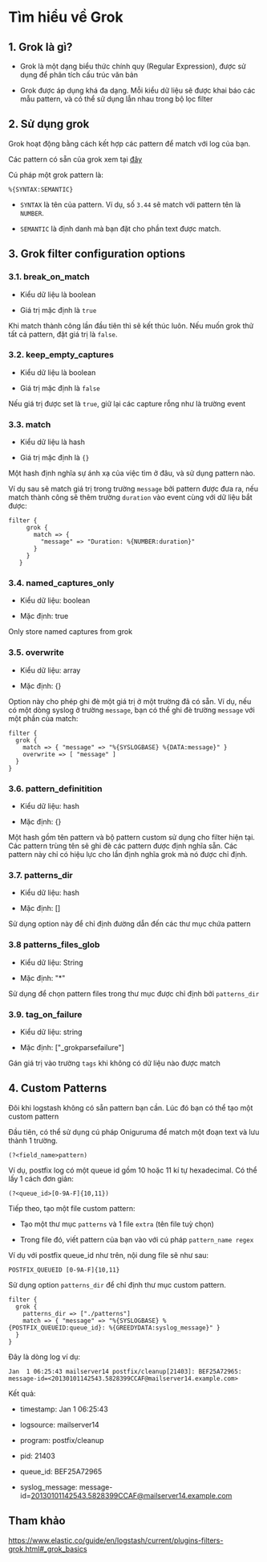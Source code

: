 # Tìm hiểu về Grok

## 1. Grok là gì?

- Grok là một dạng biểu thức chính quy (Regular Expression), được sử dụng để phân tích cấu trúc văn bản

- Grok được áp dụng khá đa dạng. Mỗi kiểu dữ liệu sẽ được khai báo các mẫu pattern, và có thể sử dụng lẫn nhau trong bộ lọc filter

## 2. Sử dụng grok

Grok hoạt động bằng cách kết hợp các pattern để match với log của bạn.

Các pattern có sẵn của grok xem tại [đây](https://github.com/elastic/logstash/blob/v1.4.2/patterns/grok-patterns)

Cú pháp một grok pattern là:

```
%{SYNTAX:SEMANTIC}
```

- `SYNTAX` là tên của pattern. Ví dụ, số `3.44` sẽ match với pattern tên là `NUMBER`.

- `SEMANTIC` là định danh mà bạn đặt cho phần text được match.

## 3. Grok filter configuration options

### 3.1. break_on_match

- Kiểu dữ liệu là boolean

- Giá trị mặc định là `true`

Khi match thành công lần đầu tiên thì sẽ kết thúc luôn. Nếu muốn grok thử tất cả pattern, đặt giá trị là `false`.

### 3.2. keep_empty_captures

- Kiểu dữ liệu là boolean

- Giá trị mặc định là `false`

Nếu giá trị được set là `true`, giữ lại các capture rỗng như là trường event

### 3.3. match

- Kiểu dữ liệu là hash

- Giá trị mặc định là `{}`

Một hash định nghĩa sự ánh xạ của việc tìm ở đâu, và sử dụng pattern nào.

Ví dụ sau sẽ match giá trị trong trường `message` bởi pattern được đưa ra, nếu match thành công sẽ thêm trường `duration` vào event cùng với dữ liệu bắt được:

```
filter {
     grok {
       match => {
         "message" => "Duration: %{NUMBER:duration}"
       }
     }
   }
```

### 3.4. named_captures_only

- Kiểu dữ liệu: boolean

- Mặc định: true

Only store named captures from grok

### 3.5. overwrite

- Kiểu dữ liệu: array

- Mặc định: {}

Option này cho phép ghi đè một giá trị ở một trường đã có sẵn. Ví dụ, nếu có một dòng syslog ở trường `message`, bạn có thể ghi đè trường `message` với một phần của match:

```
filter {
  grok {
    match => { "message" => "%{SYSLOGBASE} %{DATA:message}" }
    overwrite => [ "message" ]
  }
}
```

### 3.6. pattern_definitition

- Kiểu dữ liệu: hash

- Mặc định: {}

Một hash gồm tên pattern và bộ pattern custom sử dụng cho filter hiện tại. Các pattern trùng tên sẽ ghi đè các pattern được định nghĩa sẵn. Các pattern này chỉ có hiệu lực cho lần định nghĩa grok mà nó được chỉ định.

### 3.7. patterns_dir

- Kiểu dữ liệu: hash

- Mặc định: []

Sử dụng option này để chỉ định đường dẫn đến các thư mục chứa pattern

### 3.8 patterns_files_glob

- Kiểu dữ liệu: String

- Mặc định: "*"

Sử dụng để chọn pattern files trong thư mục được chỉ định bởi `patterns_dir`

### 3.9. tag_on_failure

- Kiểu dữ liệu: string

- Mặc định: ["_grokparsefailure"]

Gán giá trị vào trường `tags` khi không có dữ liệu nào được match

## 4. Custom Patterns

Đôi khi logstash không có sẵn pattern bạn cần. Lúc đó bạn có thể tạo một custom pattern

Đầu tiên, có thể sử dụng cú pháp Oniguruma để match một đoạn text và lưu thành 1 trường.

```
(?<field_name>pattern)
```

Ví dụ, postfix log có một queue id gồm 10 hoặc 11 kí tự hexadecimal. Có thể lấy 1 cách đơn giản:

```
(?<queue_id>[0-9A-F]{10,11})
```

Tiếp theo, tạo một file custom pattern:

- Tạo một thư mục `patterns` và 1 file `extra` (tên file tuỳ chọn)

- Trong file đó, viết pattern của bạn vào với cú pháp `pattern_name regex`

Ví dụ với postfix queue_id như trên, nội dung file sẽ như sau:

```
POSTFIX_QUEUEID [0-9A-F]{10,11}
```

Sử dụng option `patterns_dir` để chỉ định thư mục custom pattern.

```
filter {
  grok {
    patterns_dir => ["./patterns"]
    match => { "message" => "%{SYSLOGBASE} %{POSTFIX_QUEUEID:queue_id}: %{GREEDYDATA:syslog_message}" }
  }
}
```

Đây là dòng log ví dụ:

```
Jan  1 06:25:43 mailserver14 postfix/cleanup[21403]: BEF25A72965: message-id=<20130101142543.5828399CCAF@mailserver14.example.com>
```

Kết quả:

- timestamp: Jan 1 06:25:43

- logsource: mailserver14

- program: postfix/cleanup

- pid: 21403

- queue_id: BEF25A72965

- syslog_message: message-id=<20130101142543.5828399CCAF@mailserver14.example.com>   
   
## Tham khảo 

https://www.elastic.co/guide/en/logstash/current/plugins-filters-grok.html#_grok_basics
